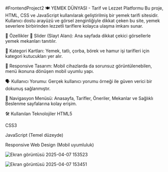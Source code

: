 #FrontendProject2
🍽️ YEMEK DÜNYASI - Tarif ve Lezzet Platformu
Bu proje, HTML, CSS ve JavaScript kullanılarak geliştirilmiş bir yemek tarifi sitesidir. Kullanıcı dostu arayüzü ve görsel zenginliğiyle dikkat çeken bu site, yemek severlere birbirinden lezzetli tariflere kolayca ulaşma imkanı sunar.

📌 Özellikler
🍔 Slider (Slayt Alanı): Ana sayfada dikkat çekici görsellerle yemek mekanları tanıtılır.

🍲 Kategori Kartları: Yemek, tatlı, çorba, börek ve hamur işi tarifleri için kategori kutucukları yer alır.

📱 Responsive Tasarım: Mobil cihazlarda da sorunsuz görüntülenebilen, menü ikonuna dönüşen mobil uyumlu yapı.

🗣️ Kullanıcı Yorumu: Gerçek kullanıcı yorumu örneği ile güven verici bir dokunuş sağlanmıştır.

🧭 Navigasyon Menüsü: Anasayfa, Tarifler, Öneriler, Mekanlar ve Sağlıklı Beslenme sayfalarına kolay erişim.

🛠️ Kullanılan Teknolojiler
HTML5

CSS3

JavaScript (Temel düzeyde)

Responsive Web Design (Mobil uyumluluk)

![Ekran görüntüsü 2025-04-07 153523](https://github.com/user-attachments/assets/f3983167-86ff-45bf-9fff-58f18d95f990)


![Ekran görüntüsü 2025-04-07 153451](https://github.com/user-attachments/assets/ed1f706d-a214-4d73-a38b-d0c66cd998c2)

